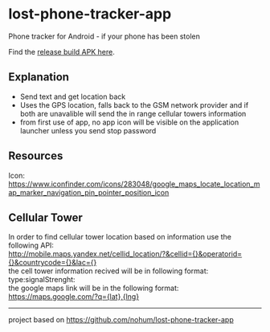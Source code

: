 lost-phone-tracker-app
========================

Phone tracker for Android - if your phone has been stolen

Find the [release build APK here](PhoneTracker.apk).

Explanation
-----------
* Send text and get location back
* Uses the GPS location, falls back to the GSM network provider and if both are unavalible will send the in range cellular towers information
* from first use of app, no app icon will be visible on the application launcher unless you send stop password


Resources
---------

Icon: https://www.iconfinder.com/icons/283048/google_maps_locate_location_map_marker_navigation_pin_pointer_position_icon

Cellular Tower
--------------
In order to find cellular tower location based on information use the following API:<br/>
http://mobile.maps.yandex.net/cellid_location/?&cellid={}&operatorid={}&countrycode={}&lac={}<br/>
the cell tower information recived will be in following format:<br/>
type:signalStrenght: <link to cell tower location><br/>
the google maps link will be in the following format:<br/>
https://maps.google.com/?q={lat},{lng}<br/>



----------------------------------------------------------------

project based on https://github.com/nohum/lost-phone-tracker-app
